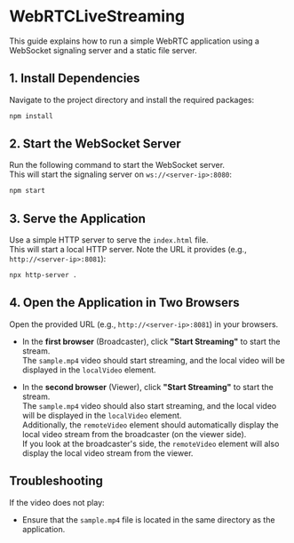 # WebRTCLiveStreaming

This guide explains how to run a simple WebRTC application using a WebSocket signaling server and a static file server.

## 1. Install Dependencies

Navigate to the project directory and install the required packages:

```bash
npm install
```

## 2. Start the WebSocket Server

Run the following command to start the WebSocket server.  
This will start the signaling server on `ws://<server-ip>:8080`:

```bash
npm start
```

## 3. Serve the Application

Use a simple HTTP server to serve the `index.html` file.  
This will start a local HTTP server. Note the URL it provides (e.g., `http://<server-ip>:8081`):

```bash
npx http-server .
```

## 4. Open the Application in Two Browsers

Open the provided URL (e.g., `http://<server-ip>:8081`) in your browsers.

- In the **first browser** (Broadcaster), click **"Start Streaming"** to start the stream.  
  The `sample.mp4` video should start streaming, and the local video will be displayed in the `localVideo` element.

- In the **second browser** (Viewer), click **"Start Streaming"** to start the stream.  
  The `sample.mp4` video should also start streaming, and the local video will be displayed in the `localVideo` element.  
  Additionally, the `remoteVideo` element should automatically display the local video stream from the broadcaster (on the viewer side).  
  If you look at the broadcaster's side, the `remoteVideo` element will also display the local video stream from the viewer.

## Troubleshooting

If the video does not play:

- Ensure that the `sample.mp4` file is located in the same directory as the application.
